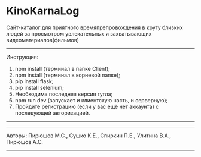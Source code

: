 # KinoKarnaLog

Сайт-каталог для приятного времяпрепровождения в кругу близких людей за просмотром увлекательных и захватывающих видеоматериалов(фильмов)

-----------------------------------------------------------------------------------------------------------------------------------------
Инструкция:
1. npm install (терминал в папке Client);
2. npm install (терминал в корневой папке);
3. pip install flask;
4. pip install selenium;
5. Необходима последняя версия гугла;
6. npm run dev (запускает и клиентскую часть, и серверную);
7. Пройдите регистрацию (если у вас ещё нет аккаунта) с последующей авторизацией.
-----------------------------------------------------------------------------------------------------------------------------------------





___________________________________________________________________________
Авторы: Пирюшов М.С., Сушко К.Е., Спиркин П.Е., Улитина В.А., Пирюшов А.С.
__________________________________________________________________________

